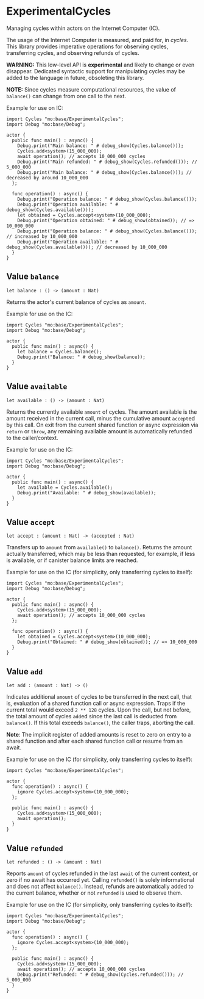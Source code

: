 # ExperimentalCycles
Managing cycles within actors on the Internet Computer (IC).

The usage of the Internet Computer is measured, and paid for, in _cycles_.
This library provides imperative operations for observing cycles, transferring cycles, and
observing refunds of cycles.

**WARNING:** This low-level API is **experimental** and likely to change or even disappear.
Dedicated syntactic support for manipulating cycles may be added to the language in future, obsoleting this library.

**NOTE:** Since cycles measure computational resources, the value of  `balance()` can change from one call to the next.

Example for use on IC:
```motoko no-repl
import Cycles "mo:base/ExperimentalCycles";
import Debug "mo:base/Debug";

actor {
  public func main() : async() {
    Debug.print("Main balance: " # debug_show(Cycles.balance()));
    Cycles.add<system>(15_000_000);
    await operation(); // accepts 10_000_000 cycles
    Debug.print("Main refunded: " # debug_show(Cycles.refunded())); // 5_000_000
    Debug.print("Main balance: " # debug_show(Cycles.balance())); // decreased by around 10_000_000
  };

  func operation() : async() {
    Debug.print("Operation balance: " # debug_show(Cycles.balance()));
    Debug.print("Operation available: " # debug_show(Cycles.available()));
    let obtained = Cycles.accept<system>(10_000_000);
    Debug.print("Operation obtained: " # debug_show(obtained)); // => 10_000_000
    Debug.print("Operation balance: " # debug_show(Cycles.balance())); // increased by 10_000_000
    Debug.print("Operation available: " # debug_show(Cycles.available())); // decreased by 10_000_000
  }
}
```

## Value `balance`
``` motoko no-repl
let balance : () -> (amount : Nat)
```

Returns the actor's current balance of cycles as `amount`.

Example for use on the IC:
```motoko no-repl
import Cycles "mo:base/ExperimentalCycles";
import Debug "mo:base/Debug";

actor {
  public func main() : async() {
    let balance = Cycles.balance();
    Debug.print("Balance: " # debug_show(balance));
  }
}
```

## Value `available`
``` motoko no-repl
let available : () -> (amount : Nat)
```

Returns the currently available `amount` of cycles.
The amount available is the amount received in the current call,
minus the cumulative amount `accept`ed by this call.
On exit from the current shared function or async expression via `return` or `throw`,
any remaining available amount is automatically refunded to the caller/context.

Example for use on the IC:
```motoko no-repl
import Cycles "mo:base/ExperimentalCycles";
import Debug "mo:base/Debug";

actor {
  public func main() : async() {
    let available = Cycles.available();
    Debug.print("Available: " # debug_show(available));
  }
}
```

## Value `accept`
``` motoko no-repl
let accept : (amount : Nat) -> (accepted : Nat)
```

Transfers up to `amount` from `available()` to `balance()`.
Returns the amount actually transferred, which may be less than
requested, for example, if less is available, or if canister balance limits are reached.

Example for use on the IC (for simplicity, only transferring cycles to itself):
```motoko no-repl
import Cycles "mo:base/ExperimentalCycles";
import Debug "mo:base/Debug";

actor {
  public func main() : async() {
    Cycles.add<system>(15_000_000);
    await operation(); // accepts 10_000_000 cycles
  };

  func operation() : async() {
    let obtained = Cycles.accept<system>(10_000_000);
    Debug.print("Obtained: " # debug_show(obtained)); // => 10_000_000
  }
}
```

## Value `add`
``` motoko no-repl
let add : (amount : Nat) -> ()
```

Indicates additional `amount` of cycles to be transferred in
the next call, that is, evaluation of a shared function call or
async expression.
Traps if the current total would exceed `2 ** 128` cycles.
Upon the call, but not before, the total amount of cycles ``add``ed since
the last call is deducted from `balance()`.
If this total exceeds `balance()`, the caller traps, aborting the call.

**Note**: The implicit register of added amounts is reset to zero on entry to
a shared function and after each shared function call or resume from an await.

Example for use on the IC (for simplicity, only transferring cycles to itself):
```motoko no-repl
import Cycles "mo:base/ExperimentalCycles";

actor {
  func operation() : async() {
    ignore Cycles.accept<system>(10_000_000);
  };

  public func main() : async() {
    Cycles.add<system>(15_000_000);
    await operation();
  }
}
```

## Value `refunded`
``` motoko no-repl
let refunded : () -> (amount : Nat)
```

Reports `amount` of cycles refunded in the last `await` of the current
context, or zero if no await has occurred yet.
Calling `refunded()` is solely informational and does not affect `balance()`.
Instead, refunds are automatically added to the current balance,
whether or not `refunded` is used to observe them.

Example for use on the IC (for simplicity, only transferring cycles to itself):
```motoko no-repl
import Cycles "mo:base/ExperimentalCycles";
import Debug "mo:base/Debug";

actor {
  func operation() : async() {
    ignore Cycles.accept<system>(10_000_000);
  };

  public func main() : async() {
    Cycles.add<system>(15_000_000);
    await operation(); // accepts 10_000_000 cycles
    Debug.print("Refunded: " # debug_show(Cycles.refunded())); // 5_000_000
  }
}
```
